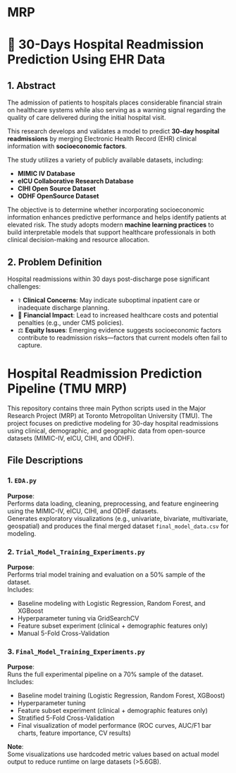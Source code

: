 # MRP
# 📄 30-Days Hospital Readmission Prediction Using EHR Data

## 1. Abstract

The admission of patients to hospitals places considerable financial strain on healthcare systems while also serving as a warning signal regarding the quality of care delivered during the initial hospital visit.

This research develops and validates a model to predict **30-day hospital readmissions** by merging Electronic Health Record (EHR) clinical information with **socioeconomic factors**. 

The study utilizes a variety of publicly available datasets, including:

- **MIMIC IV Database**
- **eICU Collaborative Research Database**
- **CIHI Open Source Dataset**
- **ODHF OpenSource Dataset**

The objective is to determine whether incorporating socioeconomic information enhances predictive performance and helps identify patients at elevated risk. The study adopts modern **machine learning practices** to build interpretable models that support healthcare professionals in both clinical decision-making and resource allocation.

## 2. Problem Definition

Hospital readmissions within 30 days post-discharge pose significant challenges:

- ⚕️ **Clinical Concerns**: May indicate suboptimal inpatient care or inadequate discharge planning.  
- 💸 **Financial Impact**: Lead to increased healthcare costs and potential penalties (e.g., under CMS policies).  
- ⚖️ **Equity Issues**: Emerging evidence suggests socioeconomic factors contribute to readmission risks—factors that current models often fail to capture.

# Hospital Readmission Prediction Pipeline (TMU MRP)

This repository contains three main Python scripts used in the Major Research Project (MRP) at Toronto Metropolitan University (TMU). The project focuses on predictive modeling for 30-day hospital readmissions using clinical, demographic, and geographic data from open-source datasets (MIMIC-IV, eICU, CIHI, and ODHF).

## File Descriptions

### 1. `EDA.py`
**Purpose**:  
Performs data loading, cleaning, preprocessing, and feature engineering using the MIMIC-IV, eICU, CIHI, and ODHF datasets.  
Generates exploratory visualizations (e.g., univariate, bivariate, multivariate, geospatial) and produces the final merged dataset `final_model_data.csv` for modeling.

### 2. `Trial_Model_Training_Experiments.py`
**Purpose**:  
Performs trial model training and evaluation on a 50% sample of the dataset.  
Includes:
- Baseline modeling with Logistic Regression, Random Forest, and XGBoost
- Hyperparameter tuning via GridSearchCV
- Feature subset experiment (clinical + demographic features only)
- Manual 5-Fold Cross-Validation

### 3. `Final_Model_Training_Experiments.py`
**Purpose**:  
Runs the full experimental pipeline on a 70% sample of the dataset.  
Includes:
- Baseline model training (Logistic Regression, Random Forest, XGBoost)
- Hyperparameter tuning
- Feature subset experiment (clinical + demographic features only)
- Stratified 5-Fold Cross-Validation
- Final visualization of model performance (ROC curves, AUC/F1 bar charts, feature importance, CV results)

**Note**:  
Some visualizations use hardcoded metric values based on actual model output to reduce runtime on large datasets (>5.6GB).


